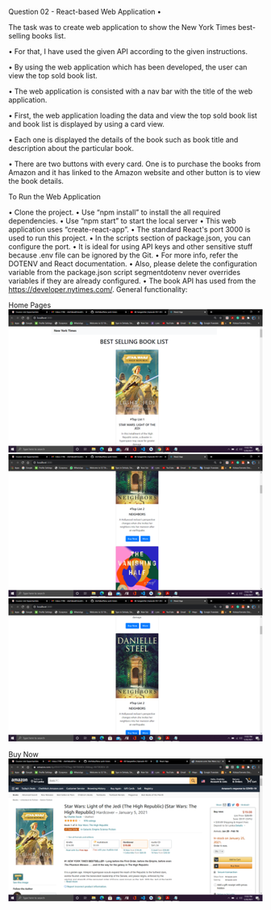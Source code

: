 Question 02 - React-based Web Application •

 The task was to create web application to show the New York Times best-selling books list. 
 
 • For that, I have used the given API according to the given instructions. 
 
 • By using the web application which has been developed, the user can view the top sold book list. 
 
 • The web application is consisted with a nav bar with the title of the web application.
 
 • First, the web application loading the data and view the top sold book list and book list is displayed by using a card view. 
 
 • Each one is displayed the details of the book such as book title and description about the particular book. 
 
 • There are two buttons with every card. One is to purchase the books from Amazon and it has linked to the Amazon website and other button is to view the book details. 

 
 To Run the Web Application 
 
 • Clone the project. 
 • Use “npm install” to install the all required dependencies. 
 • Use “npm start” to start the local server 
 • This web application uses “create-react-app”. 
 • The standard React's port 3000 is used to run this project. 
 • In the scripts section of package.json, you can configure the port. 
 • It is ideal for using API keys and other sensitive stuff because .env file can be ignored by the Git. 
 • For more info, refer the DOTENV and React documentation. 
 • Also, please delete the configuration variable from the package.json script segmentdotenv never overrides variables if they are already configured. 
 • The book API has used from the https://developer.nytimes.com/. General functionality: 
 
 Home Pages
![](Screenshots/Home1.png)
![](Screenshots/Home2.png)
![](Screenshots/Home3.png)

Buy Now
![](Screenshots/BuyNow.png)



